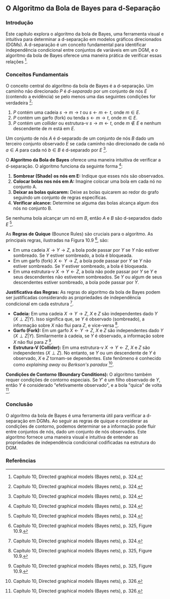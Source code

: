 ## O Algoritmo da Bola de Bayes para d-Separação

### Introdução
Este capítulo explora o algoritmo da bola de Bayes, uma ferramenta visual e intuitiva para determinar a d-separação em modelos gráficos direcionados (DGMs). A d-separação é um conceito fundamental para identificar independência condicional entre conjuntos de variáveis em um DGM, e o algoritmo da bola de Bayes oferece uma maneira prática de verificar essas relações [^324].

### Conceitos Fundamentais
O conceito central do algoritmo da bola de Bayes é a d-separação. Um caminho não direcionado $P$ é *d-separado* por um conjunto de nós $E$ (contendo a evidência) se pelo menos uma das seguintes condições for verdadeira [^324]:
1.  $P$ contém uma cadeia $s \rightarrow m \rightarrow t$ ou $s \leftarrow m \leftarrow t$, onde $m \in E$.
2.  $P$ contém um garfo (fork) ou tenda $s \leftarrow m \rightarrow t$, onde $m \in E$.
3.  $P$ contém um *collider* ou estrutura-v $s \rightarrow m \leftarrow t$, onde $m \notin E$ e nenhum descendente de $m$ está em $E$.

Um conjunto de nós $A$ é d-separado de um conjunto de nós $B$ dado um terceiro conjunto observado $E$ se cada caminho não direcionado de cada nó $a \in A$ para cada nó $b \in B$ é d-separado por $E$ [^324].

O **Algoritmo da Bola de Bayes** oferece uma maneira intuitiva de verificar a d-separação. O algoritmo funciona da seguinte forma [^324]:
1.  **Sombrear (Shade) os nós em E:** Indique que esses nós são observados.
2.  **Colocar bolas nos nós em A:** Imagine colocar uma bola em cada nó no conjunto A.
3.  **Deixar as bolas quicarem:** Deixe as bolas quicarem ao redor do grafo seguindo um conjunto de regras específicas.
4.  **Verificar alcance:** Determine se alguma das bolas alcança algum dos nós no conjunto B.

Se nenhuma bola alcançar um nó em $B$, então $A$ e $B$ são d-separados dado $E$ [^324].

As **Regras de Quique** (Bounce Rules) são cruciais para o algoritmo. As principais regras, ilustradas na Figura 10.9 [^325], são:
*   Em uma cadeia $X \rightarrow Y \rightarrow Z$, a bola pode passar por $Y$ se $Y$ não estiver sombreado. Se $Y$ estiver sombreado, a bola é bloqueada.
*   Em um garfo (fork) $X \leftarrow Y \rightarrow Z$, a bola pode passar por $Y$ se $Y$ não estiver sombreado. Se $Y$ estiver sombreado, a bola é bloqueada.
*   Em uma estrutura-v $X \rightarrow Y \leftarrow Z$, a bola não pode passar por $Y$ se $Y$ e seus descendentes não estiverem sombreados. Se $Y$ ou algum de seus descendentes estiver sombreado, a bola pode passar por $Y$.

**Justificativa das Regras:**
As regras do algoritmo da bola de Bayes podem ser justificadas considerando as propriedades de independência condicional em cada estrutura [^324].
*   **Cadeia:** Em uma cadeia $X \rightarrow Y \rightarrow Z$, $X$ e $Z$ são independentes dado $Y$ ($X \perp Z | Y$). Isso significa que, se $Y$ é observado (sombreado), a informação sobre $X$ não flui para $Z$, e vice-versa [^325].
*   **Garfo (Fork):** Em um garfo $X \leftarrow Y \rightarrow Z$, $X$ e $Z$ são independentes dado $Y$ ($X \perp Z | Y$). Similarmente à cadeia, se $Y$ é observado, a informação sobre $X$ não flui para $Z$ [^325].
*   **Estrutura-V (Collider):** Em uma estrutura-v $X \rightarrow Y \leftarrow Z$, $X$ e $Z$ são independentes ($X \perp Z$). No entanto, se $Y$ ou um descendente de $Y$ é observado, $X$ e $Z$ tornam-se dependentes. Este fenômeno é conhecido como *explaining away* ou *Berkson's paradox* [^326].

**Condições de Contorno (Boundary Conditions):**
O algoritmo também requer condições de contorno especiais. Se $Y'$ é um filho observado de $Y$, então $Y$ é considerado "efetivamente observado", e a bola "quica" de volta [^326].

### Conclusão
O algoritmo da bola de Bayes é uma ferramenta útil para verificar a d-separação em DGMs. Ao seguir as regras de quique e considerar as condições de contorno, podemos determinar se a informação pode fluir entre conjuntos de nós, dado um conjunto de nós observados. Este algoritmo fornece uma maneira visual e intuitiva de entender as propriedades de independência condicional codificadas na estrutura do DGM.

### Referências
[^324]: Capítulo 10, Directed graphical models (Bayes nets), p. 324.
[^325]: Capítulo 10, Directed graphical models (Bayes nets), p. 325, Figure 10.9.
[^326]: Capítulo 10, Directed graphical models (Bayes nets), p. 326.
<!-- END -->